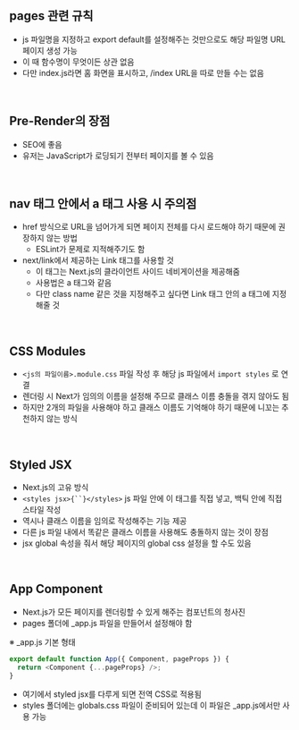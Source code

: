 ## pages 관련 규칙

- js 파일명을 지정하고 export default를 설정해주는 것만으로도 해당 파일명 URL 페이지 생성 가능
- 이 때 함수명이 무엇이든 상관 없음
- 다만 index.js라면 홈 화면을 표시하고, /index URL을 따로 만들 수는 없음

<br>

## Pre-Render의 장점

- SEO에 좋음
- 유저는 JavaScript가 로딩되기 전부터 페이지를 볼 수 있음

<br>

## nav 태그 안에서 a 태그 사용 시 주의점

- href 방식으로 URL을 넘어가게 되면 페이지 전체를 다시 로드해야 하기 때문에 권장하지 않는 방법
  - ESLint가 문제로 지적해주기도 함
- next/link에서 제공하는 Link 태그를 사용할 것
  - 이 태그는 Next.js의 클라이언트 사이드 네비게이션을 제공해줌
  - 사용법은 a 태그와 같음
  - 다만 class name 같은 것을 지정해주고 싶다면 Link 태그 안의 a 태그에 지정해줄 것

<br>

## CSS Modules

- `<js의 파일이름>.module.css` 파일 작성 후 해당 js 파일에서 `import styles` 로 연결
- 렌더링 시 Next가 임의의 이름을 설정해 주므로 클래스 이름 충돌을 겪지 않아도 됨
- 하지만 2개의 파일을 사용해야 하고 클래스 이름도 기억해야 하기 때문에 니꼬는 추천하지 않는 방식

<br>

## Styled JSX

- Next.js의 고유 방식
- ` <styles jsx>{``}</styles> ` js 파일 안에 이 태그를 직접 넣고, 백틱 안에 직접 스타일 작성
- 역시나 클래스 이름을 임의로 작성해주는 기능 제공
- 다른 js 파일 내에서 똑같은 클래스 이름을 사용해도 충돌하지 않는 것이 장점
- jsx global 속성을 줘서 해당 페이지의 global css 설정을 할 수도 있음

<br>

## App Component

- Next.js가 모든 페이지를 렌더링할 수 있게 해주는 컴포넌트의 청사진
- pages 폴더에 \_app.js 파일을 만들어서 설정해야 함

※ \_app.js 기본 형태

```js
export default function App({ Component, pageProps }) {
  return <Component {...pageProps} />;
}
```

- 여기에서 styled jsx를 다루게 되면 전역 CSS로 적용됨
- styles 폴더에는 globals.css 파일이 준비되어 있는데 이 파일은 \_app.js에서만 사용 가능
